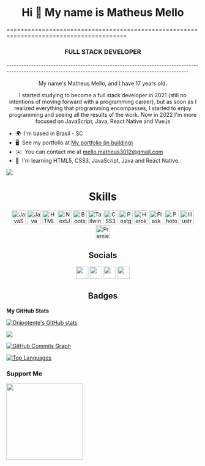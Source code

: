 <h1 align="center">Hi 👋 My name is Matheus Mello</h1>
========================================================================================
<h3 align="center">FULL STACK DEVELOPER</h3>
--------------------------------------------------------------------------------------------------------------------------------------------------------

<p align="center">My name's Matheus Mello, and I have 17 years old.</p> 
<p align="center">I started studying to become a full stack developer in 2021 (still no intentions of moving forward with a programming career), but as soon as I realized everything that programming encompasses, I started to enjoy programming and seeing all the results of the work.
Now in 2022 I'm more focused on JavaScript, Java, React Native and Vue.js</p>

* 🌍  I'm based in Brasil - SC
* 🖥️  See my portfolio at [My portfolio (in building)](http://portfolio-matheusthebest.netlify.app/)
* ✉️  You can contact me at [mello.matheus3012@gmail.com](mailto:mello.matheus3012@gmail.com)
* 🧠  I'm learning HTML5, CSS3, JavaScript, Java and React Native.

<a href="https://www.github.com/Onipotente" target="_blank" rel="noreferrer"><img
src="https://img.shields.io/github/followers/Onipotente?logo=github&style=for-the-badge&color=14b8a6&labelColor=1c1917" /></a>

<h1 align="center">Skills</h1>

<p align="center">
<a href="https://developer.mozilla.org/en-US/docs/Web/JavaScript" target="_blank" rel="noreferrer"><img src="https://raw.githubusercontent.com/danielcranney/readme-generator/main/public/icons/skills/javascript-colored.svg" width="36" height="36" alt="JavaScript" /></a>
<a href="https://www.oracle.com/java/" target="_blank" rel="noreferrer"><img src="https://raw.githubusercontent.com/danielcranney/readme-generator/main/public/icons/skills/java-colored.svg" width="36" height="36" alt="Java" /></a>
<a href="https://developer.mozilla.org/en-US/docs/Glossary/HTML5" target="_blank" rel="noreferrer"><img src="https://raw.githubusercontent.com/danielcranney/readme-generator/main/public/icons/skills/html5-colored.svg" width="36" height="36" alt="HTML5" /></a>
<a href="https://nextjs.org/docs" target="_blank" rel="noreferrer"><img src="https://raw.githubusercontent.com/danielcranney/readme-generator/main/public/icons/skills/nextjs-colored.svg" width="36" height="36" alt="NextJs" /></a>
<a href="https://getbootstrap.com/" target="_blank" rel="noreferrer"><img src="https://raw.githubusercontent.com/danielcranney/readme-generator/main/public/icons/skills/bootstrap-colored.svg" width="36" height="36" alt="Bootstrap" /></a>
<a href="https://tailwindcss.com/" target="_blank" rel="noreferrer"><img src="https://raw.githubusercontent.com/danielcranney/readme-generator/main/public/icons/skills/tailwindcss-colored.svg" width="36" height="36" alt="TailwindCSS" /></a>
<a href="https://www.w3.org/TR/CSS/#css" target="_blank" rel="noreferrer"><img src="https://raw.githubusercontent.com/danielcranney/readme-generator/main/public/icons/skills/css3-colored.svg" width="36" height="36" alt="CSS3" /></a>
<a href="https://www.postgresql.org/" target="_blank" rel="noreferrer"><img src="https://raw.githubusercontent.com/danielcranney/readme-generator/main/public/icons/skills/postgresql-colored.svg" width="36" height="36" alt="PostgreSQL" /></a>
<a href="https://www.heroku.com/" target="_blank" rel="noreferrer"><img src="https://raw.githubusercontent.com/danielcranney/readme-generator/main/public/icons/skills/heroku-colored.svg" width="36" height="36" alt="Heroku" /></a>
<a href="https://flask.palletsprojects.com/en/2.0.x/" target="_blank" rel="noreferrer"><img src="https://raw.githubusercontent.com/danielcranney/readme-generator/main/public/icons/skills/flask-colored.svg" width="36" height="36" alt="Flask" /></a>
<a href="https://www.adobe.com/uk/products/photoshop.html" target="_blank" rel="noreferrer"><img src="https://raw.githubusercontent.com/danielcranney/readme-generator/main/public/icons/skills/photoshop-colored.svg" width="36" height="36" alt="Photoshop" /></a>
<a href="adobe.com/uk/products/illustrator.html" target="_blank" rel="noreferrer"><img src="https://raw.githubusercontent.com/danielcranney/readme-generator/main/public/icons/skills/illustrator-colored.svg" width="36" height="36" alt="Illustrator" /></a>
<a href="https://www.adobe.com/uk/products/premiere.html" target="_blank" rel="noreferrer"><img src="https://raw.githubusercontent.com/danielcranney/readme-generator/main/public/icons/skills/premierepro-colored.svg" width="36" height="36" alt="Premiere Pro" /></a>
</p>



<h2 align="center">Socials</h2>

<p align="center"> <a href="https://discord.com/users/Onipotente#3524" target="_blank" rel="noreferrer"><img src="https://raw.githubusercontent.com/danielcranney/readme-generator/main/public/icons/socials/discord.svg" width="32" height="32" /></a> <a href="https://www.github.com/Onipotente" target="_blank" rel="noreferrer"><img src="https://raw.githubusercontent.com/danielcranney/readme-generator/main/public/icons/socials/github.svg" width="32" height="32" /></a> <a href="https://www.linkedin.com/in/matheus-mello-thebest" target="_blank" rel="noreferrer"><img src="https://raw.githubusercontent.com/danielcranney/readme-generator/main/public/icons/socials/linkedin.svg" width="32" height="32" /></a> <a href="https://www.stackoverflow.com/users/290961/matheusm004" target="_blank" rel="noreferrer"><img src="https://raw.githubusercontent.com/danielcranney/readme-generator/main/public/icons/socials/stackoverflow.svg" width="32" height="32" /></a></p>

<h2 align="center">Badges</h2>

<b>My GitHub Stats</b>

<a href="http://www.github.com/Onipotente"><img src="https://github-readme-stats.vercel.app/api?username=Onipotente&show_icons=true&hide=&count_private=true&title_color=6366f1&text_color=ffffff&icon_color=14b8a6&bg_color=1c1917&hide_border=true&show_icons=true" alt="Onipotente's GitHub stats" /></a>

<a href="http://www.github.com/Onipotente"><img src="https://github-readme-streak-stats.herokuapp.com/?user=Onipotente&stroke=ffffff&background=1c1917&ring=6366f1&fire=6366f1&currStreakNum=ffffff&currStreakLabel=6366f1&sideNums=ffffff&sideLabels=ffffff&dates=ffffff&hide_border=true" /></a>

<a href="http://www.github.com/Onipotente"><img src="https://activity-graph.herokuapp.com/graph?username=Onipotente&bg_color=1c1917&color=ffffff&line=14b8a6&point=ffffff&area_color=1c1917&area=true&hide_border=true&custom_title=GitHub%20Commits%20Graph" alt="GitHub Commits Graph" /></a>

<a href="https://github.com/Onipotente" align="left"><img src="https://github-readme-stats.vercel.app/api/top-langs/?username=Onipotente&langs_count=10&title_color=6366f1&text_color=ffffff&icon_color=14b8a6&bg_color=1c1917&hide_border=true&locale=en&custom_title=Top%20%Languages" alt="Top Languages" /></a>

### Support Me

<a href="https://www.buymeacoffee.com/mellomatheus?new=1"><img src="https://cdn.buymeacoffee.com/buttons/v2/default-yellow.png" width="200" /></a>
